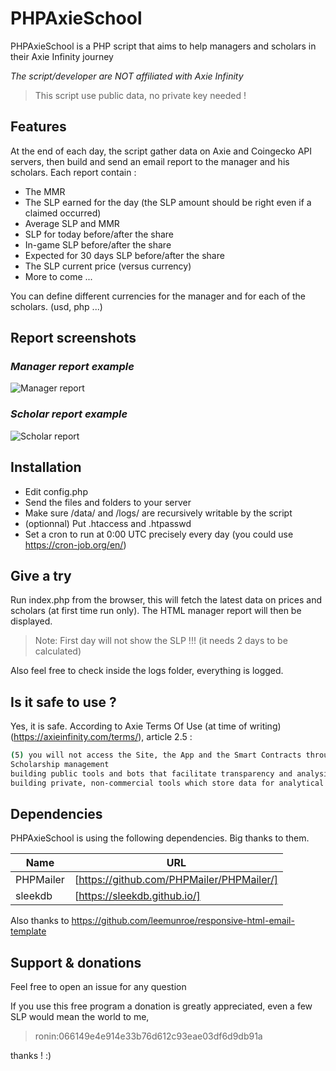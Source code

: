 # PHPAxieSchool

PHPAxieSchool is a PHP script that aims to help managers and scholars in their Axie Infinity journey

*The script/developer are NOT affiliated with Axie Infinity*

> This script use public data, no private key needed !

## Features

At the end of each day, the script gather data on Axie and Coingecko API servers, then build and send an email report to the manager and his scholars.
Each report contain :

- The MMR 
- The SLP earned for the day (the SLP amount should be right even if a claimed occurred)
- Average SLP and MMR
- SLP for today before/after the share
- In-game SLP before/after the share
- Expected for 30 days SLP before/after the share
- The SLP current price (versus currency)
- More to come ...

You can define different currencies for the manager and for each of the scholars. (usd, php ...)

## Report screenshots

### _Manager report example_

![Manager report](https://user-images.githubusercontent.com/96583462/147362700-1cb7c06e-0704-4276-a2f1-1e10ac8f0c51.png)

### _Scholar report example_

![Scholar report](https://user-images.githubusercontent.com/96583462/147362739-53fcd082-3751-43a7-af52-8783a90a051d.png)


## Installation

- Edit config.php
- Send the files and folders to your server
- Make sure /data/ and /logs/ are recursively writable by the script
- (optionnal) Put .htaccess and .htpasswd
- Set a cron to run at 0:00 UTC precisely every day (you could use https://cron-job.org/en/)

## Give a try

Run index.php from the browser, this will fetch the latest data on prices and scholars (at first time run only).
The HTML manager report will then be displayed.

> Note: First day will not show the SLP !!! (it needs 2 days to be calculated)

Also feel free to check inside the logs folder, everything is logged.

## Is it safe to use ?

Yes, it is safe. According to Axie Terms Of Use (at time of writing) (https://axieinfinity.com/terms/), article 2.5 :

```sh
(5) you will not access the Site, the App and the Smart Contracts through automated and non-human means, whether through a bot, script or otherwise. Except as expressly mentioned herein;
Scholarship management
building public tools and bots that facilitate transparency and analysis.
building private, non-commercial tools which store data for analytical purposes. Note that anyone abusing public APIs by spamming requests will be banned from using such APIs in the future.
```


## Dependencies

PHPAxieSchool is using the following dependencies. Big thanks to them.

| Name | URL |
| ------ | ------ |
| PHPMailer | [https://github.com/PHPMailer/PHPMailer/] |
| sleekdb | [https://sleekdb.github.io/] |

Also thanks to https://github.com/leemunroe/responsive-html-email-template


## Support & donations

Feel free to open an issue for any question

If you use this free program a donation is greatly appreciated, even a few SLP would mean the world to me, 
> ronin:066149e4e914e33b76d612c93eae03df6d9db91a

thanks ! :)

